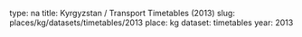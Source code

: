 type: na
title: Kyrgyzstan / Transport Timetables (2013)
slug: places/kg/datasets/timetables/2013
place: kg
dataset: timetables
year: 2013
